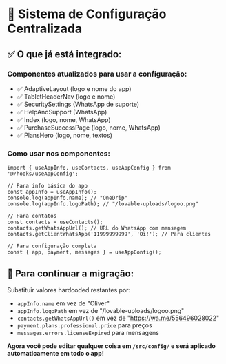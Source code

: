 # 🔧 Sistema de Configuração Centralizada

## ✅ O que já está integrado:

### Componentes atualizados para usar a configuração:
- ✅ AdaptiveLayout (logo e nome do app)
- ✅ TabletHeaderNav (logo e nome)
- ✅ SecuritySettings (WhatsApp de suporte)
- ✅ HelpAndSupport (WhatsApp)
- ✅ Index (logo, nome, WhatsApp)
- ✅ PurchaseSuccessPage (logo, nome, WhatsApp)
- ✅ PlansHero (logo, nome, textos)

### Como usar nos componentes:

```tsx
import { useAppInfo, useContacts, useAppConfig } from '@/hooks/useAppConfig';

// Para info básica do app
const appInfo = useAppInfo();
console.log(appInfo.name); // "OneDrip"
console.log(appInfo.logoPath); // "/lovable-uploads/logoo.png"

// Para contatos
const contacts = useContacts();
contacts.getWhatsAppUrl(); // URL do WhatsApp com mensagem
contacts.getClientWhatsApp('11999999999', 'Oi!'); // Para clientes

// Para configuração completa
const { app, payment, messages } = useAppConfig();
```

## 📝 Para continuar a migração:

Substituir valores hardcoded restantes por:
- `appInfo.name` em vez de "Oliver"
- `appInfo.logoPath` em vez de "/lovable-uploads/logoo.png"
- `contacts.getWhatsAppUrl()` em vez de "https://wa.me/556496028022"
- `payment.plans.professional.price` para preços
- `messages.errors.licenseExpired` para mensagens

**Agora você pode editar qualquer coisa em `/src/config/` e será aplicado automaticamente em todo o app!**